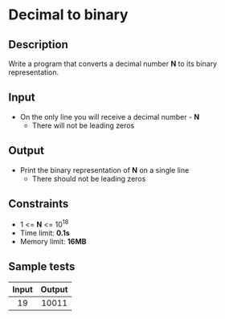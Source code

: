 # Decimal to binary

## Description
Write a program that converts a decimal number **N** to its binary representation.

## Input
- On the only line you will receive a decimal number - **N**
  - There will not be leading zeros

## Output
- Print the binary representation of **N** on a single line
  - There should not be leading zeros

## Constraints
- 1 <= **N** <= 10<sup>18</sup>
- Time limit: **0.1s**
- Memory limit: **16MB**

## Sample tests

| Input | Output |
|:-----:|:------:|
| 19    | 10011  |
